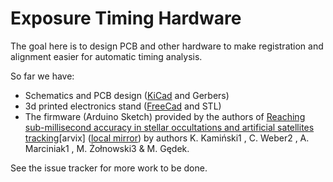 # Exposure Timing Hardware

The goal here is to design PCB and other hardware to make registration and alignment easier for automatic timing analysis.

So far we have:
 * Schematics and PCB design ([KiCad](https://www.kicad.org/) and Gerbers)
 * 3d printed electronics stand ([FreeCad](https://www.freecad.org/) and STL)
 * The firmware (Arduino Sketch) provided by the authors of [Reaching sub-millisecond accuracy in stellar
   occultations and artificial satellites tracking](https://arxiv.org/abs/2301.06378)[arvix] ([local mirror](./nexta_2301.06378.pdf)) by authors K. Kamiński1 , C. Weber2 , A. Marciniak1 , M. Żołnowski3 & M. Gędek.


See the issue tracker for more work to be done.
